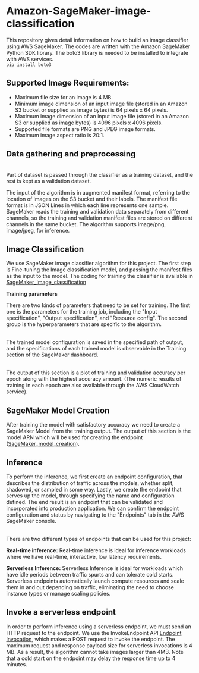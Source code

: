 # Amazon-SageMaker-image-classification
This repository gives detail information on how to build an image classifier using AWS SageMaker.
The codes are written with the Amazon SageMaker Python SDK library. The boto3 library is needed to be installed to integrate with AWS services.
<br/>`pip install boto3`<br/>
## Supported Image Requirements:

  - Maximum file size for an image is 4 MB.
  - Minimum image dimension of an input image file (stored in an Amazon S3 bucket or supplied as image bytes) is 64 pixels x 64 pixels.
  - Maximum image dimension of an input image file (stored in an Amazon S3 or supplied as image bytes) is 4096 pixels x 4096 pixels.
  - Supported file formats are PNG and JPEG image formats.
  - Maximum image aspect ratio is 20:1.
  ## Data gathering and preprocessing

<br/>Part of dataset is passed through the classifier as a training dataset, and the rest is kept as a validation dataset.<br/>

The input of the algorithm is in augmented manifest format, referring to the location of images on the S3 bucket and their labels. The manifest file format is in JSON Lines in which each line represents one sample. SageMaker reads the training and validation data separately from different channels, so the training and validation manifest files are stored on different channels in the same bucket. The algorithm supports image/png, image/jpeg, for inference.

## Image Classification

We use SageMaker image classifier algorithm for this project. The first step is Fine-tuning the Image classification model, and passing the manifest files as the input to the model. The coding for training the classifier is available in [SageMaker\_image\_classification](https://github.com/Bitaom/Amazon-SageMaker-image-classification/blob/main/SageMaker_image_classification.py)

**Training parameters**

There are two kinds of parameters that need to be set for training. The first one is the parameters for the training job, including the &quot;Input specification&quot;, &quot;Output specification&quot;, and &quot;Resource config&quot;. The second group is the hyperparameters that are specific to the algorithm.

<br/>The trained model configuration is saved in the specified path of output, and the specifications of each trained model is observable in the Training section of the SageMaker dashboard.<br/>

<br/>The output of this section is a plot of training and validation accuracy per epoch along with the highest accuracy amount. (The numeric results of training in each epoch are also available through the AWS CloudWatch service).<br/>

## SageMaker Model Creation

After training the model with satisfactory accuracy we need to create a SageMaker Model from the training output. The output of this section is the model ARN which will be used for creating the endpoint ([SageMaker\_model\_creation](https://github.com/Bitaom/Amazon-SageMaker-image-classification/blob/main/SageMaker_model_creation.py)).

## Inference

To perform the inference, we first create an endpoint configuration, that describes the distribution of traffic across the models, whether split, shadowed, or sampled in some way. Lastly, we create the endpoint that serves up the model, through specifying the name and configuration defined. The end result is an endpoint that can be validated and incorporated into production application. We can confirm the endpoint configuration and status by navigating to the &quot;Endpoints&quot; tab in the AWS SageMaker console.

<br/>There are two different types of endpoints that can be used for this project: <br/>

**Real-time inference:** Real-time inference is ideal for inference workloads where we have real-time, interactive, low latency requirements.

**Serverless Inference:** Serverless Inference is ideal for workloads which have idle periods between traffic spurts and can tolerate cold starts. Serverless endpoints automatically launch compute resources and scale them in and out depending on traffic, eliminating the need to choose instance types or manage scaling policies.

## Invoke a serverless endpoint

In order to perform inference using a serverless endpoint, we must send an HTTP request to the endpoint. We use the InvokeEndpoint API [Endpoint Invocation](https://github.com/Bitaom/Amazon-SageMaker-image-classification/blob/main/Endpoint%20Invocation.py), which makes a POST request to invoke the endpoint. The maximum request and response payload size for serverless invocations is 4 MB. As a result, the algorithm cannot take images larger than 4MB. Note that a cold start on the endpoint may delay the response time up to 4 minutes.

